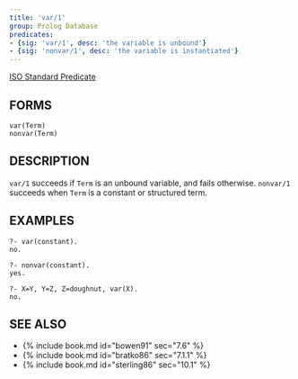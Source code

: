 ```yaml
---
title: 'var/1'
group: Prolog Database
predicates:
- {sig: 'var/1', desc: 'the variable is unbound'}
- {sig: 'nonvar/1', desc: 'the variable is instantiated'}
---
```

[ISO Standard Predicate](https://www.deransart.fr/prolog/bips.html#var)






## FORMS

```
var(Term)
nonvar(Term)
```

## DESCRIPTION

`var/1` succeeds if `Term` is an unbound variable, and fails otherwise.
`nonvar/1` succeeds when `Term` is a constant or structured term.


## EXAMPLES

```
?- var(constant).
no.
```

```
?- nonvar(constant).
yes.
```

```
?- X=Y, Y=Z, Z=doughnut, var(X).
no.
```


## SEE ALSO

- {% include book.md id="bowen91"    sec="7.6" %}
- {% include book.md id="bratko86"   sec="7.1.1" %}
- {% include book.md id="sterling86" sec="10.1" %}

